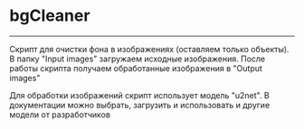 # bgCleaner
___
Скрипт для очистки фона в изображениях (оставляем только объекты). В папку "Input images" загружаем исходные изображения. 
После работы скрипта получаем обработанные изображения в "Output images"

Для обработки изображений скрипт использует модель "u2net". В документации можно выбрать, загрузить и использовать и другие модели от разработчиков
